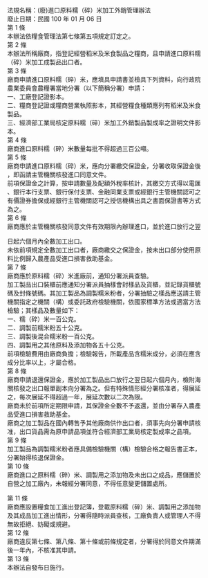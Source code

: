 法規名稱：(廢)進口原料糯（碎）米加工外銷管理辦法  
廢止日期：民國 100 年 01 月 06 日  
第 1 條  
本辦法依糧食管理法第七條第五項規定訂定之。  
第 2 條  
本辦法所稱廠商，指登記經營稻米及米食製品之糧商，且申請進口原料糯  
（碎）米加工成製品出口者。  
第 3 條  
廠商申請進口原料糯（碎）米，應填具申請書並檢具下列資料，向行政院  
農業委員會農糧署當地分署（以下簡稱分署）申請：  
一、工廠登記證影本。  
二、糧商登記證或糧商營業執照影本，其經營糧食種類應列有稻米及米食  
製品。  
三、經濟部工業局核定原料糯（碎）米加工外銷製品製成率之證明文件影  
本。  
第 4 條  
廠商進口原料糯（碎）米數量每批不得超過三百公噸。  
第 5 條  
廠商申請進口原料糯（碎）米，應向分署繳交保證金，分署收取保證金後  
，即函請主管機關核發進口同意文件。  
前項保證金之計算，按申請數量及配額外稅率核計，其繳交方式得以電匯  
、銀行本行支票、銀行保付支票、金融同業支票或經銀行主管機關認可之  
有價證券擔保或經銀行主管機關認可之授信機構出具之書面保證書等方式  
為之。  
第 6 條  
廠商應於主管機關核發同意文件有效期限內辦理進口，並於進口放行之翌  


日起六個月內全數加工出口。  
未依前項規定全數加工出口者，廠商繳交之保證金，按未出口部分使用原  
料比例歸入農產品受進口損害救助基金。  
第 7 條  
廠商應於原料糯（碎）米進廠前，通知分署派員查驗。  
加工製品出口裝櫃前應通知分署派員抽樣會封樣品及貨櫃，並記錄貨櫃號  
碼及封條號碼。其加工製品為調製糯米粉者，分署抽驗之樣品應送請主管  
機關指定之機關（構）或委託政府檢驗機關，依國家標準方法或適當方法  
檢驗；其樣品及數量如下：  
一、糯（碎）米一百公克。  
二、調製前糯米粉五十公克。  
三、調製後混合糯米粉一百公克。  
四、調製用之其他原料及添加物各五十公克。  
前項檢驗費用由廠商負擔；檢驗報告，所載產品含糯米成分，必須在應含  
成分比率以上，才屬合格。  
第 8 條  
廠商申請退還保證金，應於加工製品出口放行之翌日起六個月內，檢附海  
關核發之出口報單副本向分署為之。但有特殊情形經分署核准者，得展延  
之，每次展延不得超過一年，展延次數以二次為限。  
廠商未於前項所定期限申請，其保證金全數不予返還，並由分署存入農產  
品受進口損害救助基金。  
廠商之加工製品在國內轉售予其他廠商供作出口者，須事先向分署申請核  
准，出口貨品需為原申請品項並符合經濟部工業局核定製成率之品項。  
第 9 條  
加工製品為調製糯米粉者應具備檢驗機關（構）檢驗合格之報告書正本，  
分署始得核退保證金。  
第 10 條  
廠商進口之原料糯（碎）米、調製用之添加物及未出口之成品，應儲置於  
自營之加工廠內，未報經分署同意，不得任意變更儲置處所。  


第 11 條  
廠商應設置糧食加工進出登記簿，登載原料糯（碎）米、調製用之添加物  
及其成品加工進出情形，分署得隨時派員查核，工廠負責人或管理人不得  
無故拒絕、妨礙或規避。  
第 12 條  
廠商違反第七條、第八條、第十條或前條規定者，分署得於同意文件期滿  
後一年內，不核准其申請。  
第 13 條  
本辦法自發布日施行。  


